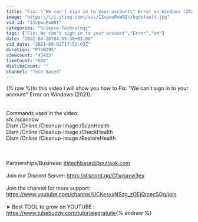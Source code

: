```yaml
---
title: "Fix: \"We can't sign in to your account\" Error on Windows (2021)"
image: "https:\/\/i.ytimg.com\/vi\/I3vpwuRoW9I\/hqdefault.jpg"
vid_id: "I3vpwuRoW9I"
categories: "Science-Technology"
tags: ["Fix: We can't sign in to your account","Error","on"]
date: "2022-04-26T04:55:38+03:00"
vid_date: "2021-08-02T17:52:03Z"
duration: "PT4M29S"
viewcount: "43423"
likeCount: "608"
dislikeCount: ""
channel: "Tech Based"
---
```

{% raw %}In this video I will show you how to Fix: &quot;We can't sign in to your account&quot; Error on Windows (2021).<br /><br /><br />Commands used in the video: <br />sfc /scannow<br />Dism /Online /Cleanup-Image /ScanHealth<br />Dism /Online /Cleanup-Image /CheckHealth<br />Dism /Online /Cleanup-image /RestoreHealth<br /><br /><br /><br />Partnerships/Business: itstechbased@outlook.com<br /><br />Join our Discord Server: <a rel="nofollow" target="blank" href="https://discord.gg/Gfwpaxw3es">https://discord.gg/Gfwpaxw3es</a><br /><br />Join the channel for more support:<br /><a rel="nofollow" target="blank" href="https://www.youtube.com/channel/UCKesxxNSzg_zOEjQrcec5Og/join">https://www.youtube.com/channel/UCKesxxNSzg_zOEjQrcec5Og/join</a><br /><br />➤ Best TOOL to grow on YOUTUBE : <a rel="nofollow" target="blank" href="https://www.tubebuddy.com/tutorialegratuite">https://www.tubebuddy.com/tutorialegratuite</a>{% endraw %}

